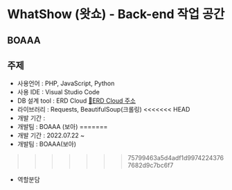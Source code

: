 WhatShow (왓쇼) - Back-end 작업 공간
=====
## BOAAA

주제
------
- 사용언어 : PHP, JavaScript, Python
- 사용 IDE : Visual Studio Code
- DB 설계 tool : ERD Cloud [:link:ERD Cloud 주소](https://www.erdcloud.com/d/Jhbdz3qkTWXgCwCBY)
- 라이브러리 : Requests, BeautifulSoup(크롤링)
<<<<<<< HEAD
- 개발 기간 : 
- 개발팀 : BOAAA (보아)
=======
- 개발 기간 : 2022.07.22 ~
- 개발팀 : BOAAA(보아)
>>>>>>> 75799463a5d4adf1d99742243767682d9c7bc6f7
- 역할분담
